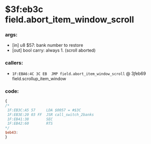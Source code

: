 ﻿
# $3f:eb3c field.abort_item_window_scroll


### args:
+	[in] u8 $57: bank number to restore
+	[out] bool carry: always 1. (scroll aborted)

### callers:
+	`1F:EBA6:4C 3C EB  JMP field.abort_item_window_scroll` @ $3f$eb69 field.scrollup_item_window

### code:
```js
{
/*
 1F:EB3C:A5 57     LDA $0057 = #$3C
 1F:EB3E:20 03 FF  JSR call_switch_2banks
 1F:EB41:38        SEC
 1F:EB42:60        RTS
*/
$eb43:
}
```



